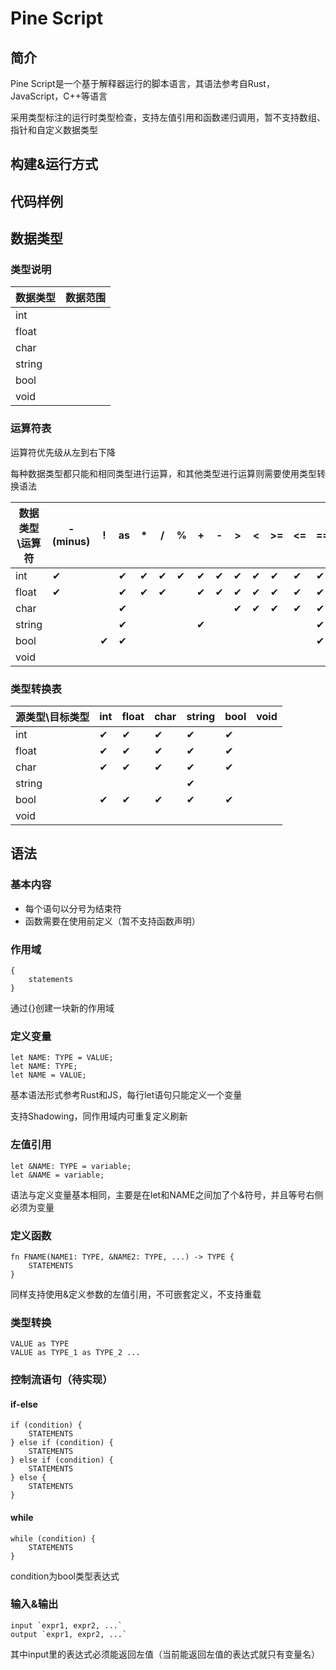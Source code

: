 # Pine Script

## 简介

Pine Script是一个基于解释器运行的脚本语言，其语法参考自Rust，JavaScript，C++等语言

采用类型标注的运行时类型检查，支持左值引用和函数递归调用，暂不支持数组、指针和自定义数据类型

## 构建&运行方式



## 代码样例



## 数据类型

### 类型说明

| 数据类型 | 数据范围 |
| -------- | -------- |
| int      |          |
| float    |          |
| char     |          |
| string   |          |
| bool     |          |
| void     |          |

### 运算符表

运算符优先级从左到右下降

每种数据类型都只能和相同类型进行运算，和其他类型进行运算则需要使用类型转换语法

| 数据类型\运算符 | -(minus) | !    | as   | *    | /    | %    | +    | -    | >    | <    | >=   | <=   | ==   | &&   | \|\| | !=   | =    |
| --------------- | -------- | ---- | ---- | ---- | ---- | ---- | ---- | ---- | ---- | ---- | ---- | ---- | ---- | ---- | ---- | ---- | ---- |
| int             | ✔        |      | ✔    | ✔    | ✔    | ✔    | ✔    | ✔    | ✔    | ✔    | ✔    | ✔    | ✔    |      |      | ✔    | ✔    |
| float           | ✔        |      | ✔    | ✔    | ✔    |      | ✔    | ✔    | ✔    | ✔    | ✔    | ✔    | ✔    |      |      | ✔    | ✔    |
| char            |          |      | ✔    |      |      |      |      |      | ✔    | ✔    | ✔    | ✔    | ✔    |      |      | ✔    | ✔    |
| string          |          |      | ✔    |      |      |      | ✔    |      |      |      |      |      | ✔    |      |      | ✔    | ✔    |
| bool            |          | ✔    | ✔    |      |      |      |      |      |      |      |      |      | ✔    | ✔    | ✔    | ✔    | ✔    |
| void            |          |      |      |      |      |      |      |      |      |      |      |      |      |      |      |      |      |

### 类型转换表

| 源类型\目标类型 | int  | float | char | string | bool | void |
| --------------- | ---- | ----- | ---- | ------ | ---- | ---- |
| int             | ✔    | ✔     | ✔    | ✔      | ✔    |      |
| float           | ✔    | ✔     | ✔    | ✔      | ✔    |      |
| char            | ✔    | ✔     | ✔    | ✔      | ✔    |      |
| string          |      |       |      | ✔      |      |      |
| bool            | ✔    | ✔     | ✔    | ✔      | ✔    |      |
| void            |      |       |      |        |      |      |



## 语法

### 基本内容

- 每个语句以分号为结束符
- 函数需要在使用前定义（暂不支持函数声明）

### 作用域

```
{
	statements
}
```

通过{}创建一块新的作用域

### 定义变量

```
let NAME: TYPE = VALUE;
let NAME: TYPE;
let NAME = VALUE;
```

基本语法形式参考Rust和JS，每行let语句只能定义一个变量

支持Shadowing，同作用域内可重复定义刷新

### 左值引用

```
let &NAME: TYPE = variable;
let &NAME = variable;
```

语法与定义变量基本相同，主要是在let和NAME之间加了个&符号，并且等号右侧必须为变量

### 定义函数

```
fn FNAME(NAME1: TYPE, &NAME2: TYPE, ...) -> TYPE {
	STATEMENTS
}
```

同样支持使用&定义参数的左值引用，不可嵌套定义，不支持重载

### 类型转换

```
VALUE as TYPE
VALUE as TYPE_1 as TYPE_2 ...
```

### 控制流语句（待实现）

#### if-else

```
if (condition) {
	STATEMENTS
} else if (condition) {
	STATEMENTS
} else if (condition) {
	STATEMENTS
} else {
	STATEMENTS
}
```

#### while

```
while (condition) {
	STATEMENTS
}
```

condition为bool类型表达式

### 输入&输出

```
input `expr1, expr2, ...`
output `expr1, expr2, ...`
```

其中input里的表达式必须能返回左值（当前能返回左值的表达式就只有变量名）

